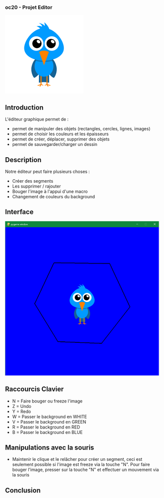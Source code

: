 ### oc20 - Projet Editor
![bird](img/bird.png)

## Introduction
L'éditeur graphique permet de :
* permet de manipuler des objets (rectangles, cercles, lignes, images)
* permet de choisir les couleurs et les épaisseurs
* permet de créer, déplacer, supprimer des objets
* permet de sauvegarder/charger un dessin

## Description
Notre éditeur peut faire plusieurs choses : 
* Créer des segments 
* Les supprimer / rajouter
* Bouger l'image à l'appui d'une macro
* Changement de couleurs du background

## Interface
![birdblue](img/birdblue.png)

## Raccourcis Clavier
* N = Faire bouger ou freeze l'image
* Z = Undo
* Y = Redo
* W = Passer le background en WHITE
* V = Passer le background en GREEN
* R = Passer le background en RED
* B = Passer le background en BLUE

## Manipulations avec la souris
* Maintenir le clique et le relâcher pour créer un segment, ceci est seulement possible si l'image est freeze via la touche "N". Pour faire bouger l'image, presser sur la touche "N" et effectuer un mouvement via la souris

## Conclusion

